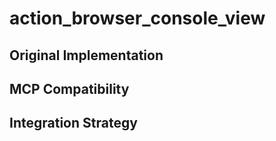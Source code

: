# action_browser_console_view

## Original Implementation

## MCP Compatibility

## Integration Strategy

